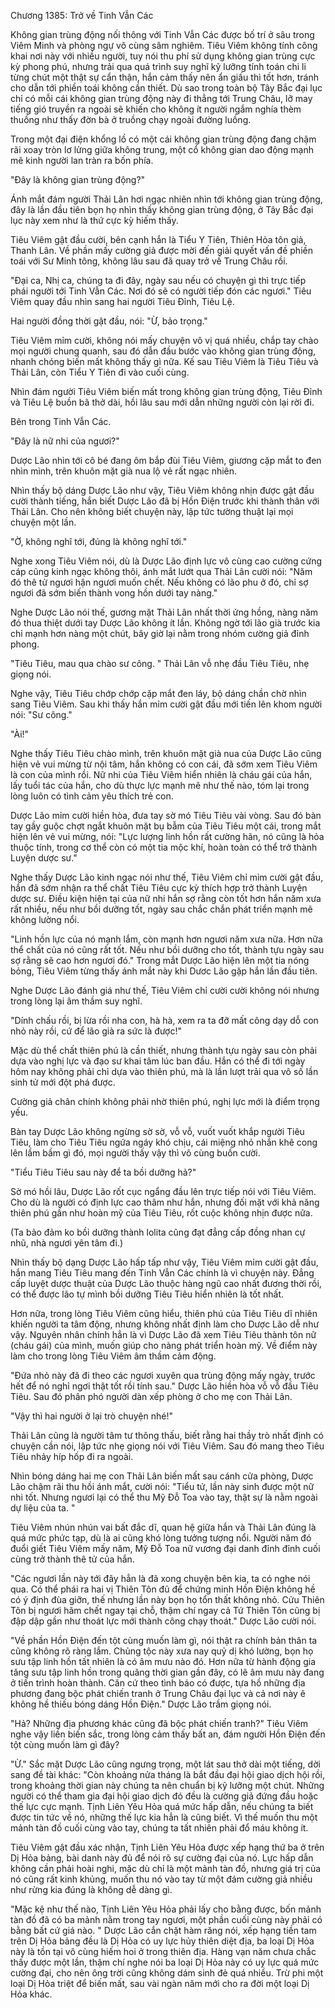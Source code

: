 




Chương 1385: Trở về Tinh Vẫn Các


Không gian trùng động nối thông với Tinh Vẫn Các được bố trí ở sâu trong Viêm Minh và phòng ngự vô cùng sâm nghiêm. Tiêu Viêm không tính công khai nơi này với nhiều người, tuy nói thu phí sử dụng không gian trùng cực kỳ phong phú, nhưng trải qua quá trình suy nghĩ kỹ lưỡng tính toán chi li từng chút một thật sự cẩn thận, hắn cảm thấy nên ẩn giấu thì tốt hơn, tránh cho dẫn tới phiền toái không cần thiết. Dù sao trong toàn bộ Tây Bắc đại lục chỉ có mỗi cái không gian trùng động này đi thẳng tới Trung Châu, lỡ may tiếng gió truyền ra ngoài sẽ khiến cho không ít người ngắm nghía thèm thuồng như thấy đờn bà ở truồng chạy ngoài đường luồng.

Trong một đại điện khổng lồ có một cái không gian trùng động đang chậm rãi xoay tròn lơ lửng giữa không trung, một cổ không gian dao động mạnh mẽ kinh người lan tràn ra bốn phía.

"Đây là không gian trùng động?"

Ánh mắt đám người Thải Lân hơi ngạc nhiên nhìn tới không gian trùng động, đây là lần đầu tiên bọn họ nhìn thấy không gian trùng động, ở Tây Bắc đại lục này xem như là thứ cực kỳ hiếm thấy.

Tiêu Viêm gật đầu cười, bên cạnh hắn là Tiểu Y Tiên, Thiên Hỏa tôn giả, Thanh Lân. Về phần mấy cường giả được mời đến giải quyết vấn đề phiền toái với Sư Minh tông, không lâu sau đã quay trở về Trung Châu rồi.

"Đại ca, Nhị ca, chúng ta đi đây, ngày sau nếu có chuyện gì thì trực tiếp phái người tới Tinh Vẫn Các. Nơi đó sẽ có người tiếp đón các ngươi." Tiêu Viêm quay đầu nhìn sang hai người Tiêu Đỉnh, Tiêu Lệ.

Hai người đồng thời gật đầu, nói: "Ừ, bảo trọng."

Tiêu Viêm mỉm cười, không nói mấy chuyện vô vị quá nhiều, chắp tay chào mọi người chung quanh, sau đó dẫn đầu bước vào không gian trùng động, nhanh chóng biến mất không thấy gì nữa. Kế sau Tiêu Viêm là Tiêu Tiêu và Thải Lân, còn Tiểu Y Tiên đi vào cuối cùng.

Nhìn đám người Tiêu Viêm biến mất trong không gian trùng động, Tiêu Đỉnh và Tiêu Lệ buồn bã thở dài, hồi lâu sau mới dẫn những người còn lại rời đi.

Bên trong Tinh Vẫn Các.

"Đây là nữ nhi của ngươi?"

Dược Lão nhìn tới cô bé đang ôm bắp đùi Tiêu Viêm, giương cặp mắt to đen nhìn mình, trên khuôn mặt già nua lộ vẻ rất ngạc nhiên.

Nhìn thấy bộ dáng Dược Lão như vậy, Tiêu Viêm không nhịn được gật đầu cười thành tiếng, hắn biết Dược Lão đã bị Hồn Điện trước khi thành thân với Thải Lân. Cho nên không biết chuyện này, lập tức tường thuật lại mọi chuyện một lần.

"Ờ, không nghĩ tới, đúng là không nghĩ tới."

Nghe xong Tiêu Viêm nói, dù là Dược Lão định lực vô cùng cao cường cứng cáp cũng kinh ngạc không thôi, ánh mắt lướt qua Thải Lân cười nói: "Năm đó thê tử ngươi hận ngươi muốn chết. Nếu không có lão phu ở đó, chỉ sợ ngươi đã sớm biến thành vong hồn dưới tay nàng."

Nghe Dược Lão nói thế, gương mặt Thải Lân nhất thời ửng hồng, nàng năm đó thua thiệt dưới tay Dược Lão không ít lần. Không ngờ tới lão già trước kia chỉ mạnh hơn nàng một chút, bây giờ lại nằm trong nhóm cường giả đỉnh phong.

"Tiêu Tiêu, mau qua chào sư công. " Thải Lân vỗ nhẹ đầu Tiêu Tiêu, nhẹ giọng nói.

Nghe vậy, Tiêu Tiêu chớp chớp cặp mắt đen láy, bộ dáng chần chờ nhìn sang Tiêu Viêm. Sau khi thấy hắn mỉm cười gật đầu mới tiến lên khom người nói: "Sư công."

"Ài!"

Nghe thấy Tiêu Tiêu chào mình, trên khuôn mặt già nua của Dược Lão cũng hiện vẻ vui mừng từ nội tâm, hắn không có con cái, đã sớm xem Tiêu Viêm là con của mình rồi. Nữ nhi của Tiêu Viêm hiển nhiên là cháu gái của hắn, lấy tuổi tác của hắn, cho dù thực lực mạnh mẽ như thế nào, tóm lại trong lòng luôn có tình cảm yêu thích trẻ con.

Dược Lão mỉm cười hiền hòa, đưa tay sờ mó Tiêu Tiêu vài vòng. Sau đó bàn tay gầy guộc chợt ngắt khuôn mặt bụ bẫm của Tiêu Tiêu một cái, trong mắt hiện lên vẻ vui mừng, nói: "Lực lượng linh hồn rất cường hãn, nó cũng là hỏa thuộc tính, trong cơ thể còn có một tia mộc khí, hoàn toàn có thể trở thành Luyện dược sư."

Nghe thấy Dược Lão kinh ngạc nói như thế, Tiêu Viêm chỉ mỉm cười gật đầu, hắn đã sớm nhận ra thể chất Tiêu Tiêu cực kỳ thích hợp trở thành Luyện dược sư. Điều kiện hiện tại của nữ nhi hắn sợ rằng còn tốt hơn hắn năm xưa rất nhiều, nếu như bồi dưỡng tốt, ngày sau chắc chắn phát triển mạnh mẽ không lường nổi.

"Linh hồn lực của nó mạnh lắm, còn mạnh hơn ngươi năm xưa nữa. Hơn nữa thể chất của nó cũng rất tốt. Nếu như bồi dưỡng cho tốt, thành tựu ngày sau sợ rằng sẽ cao hơn ngươi đó." Trong mắt Dược Lão hiện lên một tia nóng bỏng, Tiêu Viêm từng thấy ánh mắt này khi Dươc Lão gặp hắn lần đầu tiên.

Nghe Dược Lão đánh giá như thế, Tiêu Viêm chỉ cười cười không nói nhưng trong lòng lại âm thầm suy nghĩ.

"Dính chấu rồi, bị lừa rồi nha con, hà hà, xem ra ta đỡ mất công dạy dỗ con nhỏ này rồi, cứ để lão già ra sức là được!"

Mặc dù thể chất thiên phú là cần thiết, nhưng thành tựu ngày sau còn phải dựa vào nghị lực và đạo sư khai tâm lúc ban đầu. Hắn có thể đi tới ngày hôm nay không phải chỉ dựa vào thiên phú, mà là lần lượt trải qua vô số lần sinh tử mới đột phá được.

Cường giả chân chính không phải nhờ thiên phú, nghị lực mới là điểm trọng yếu.

Bàn tay Dược Lão không ngừng sờ sờ, vỗ vỗ, vuốt vuốt khắp người Tiêu Tiêu, làm cho Tiêu Tiêu ngứa ngáy khó chịu, cái miệng nhỏ nhắn khẽ cong lên lầm bầm gì đó, mọi người thấy vậy thì vô cùng buồn cười.

"Tiểu Tiêu Tiêu sau này để ta bồi dưỡng hả?"

Sờ mó hồi lâu, Dược Lão rốt cục ngẩng đầu lên trực tiếp nói với Tiêu Viêm. Cho dù là người có định lực cao thâm như hắn, nhưng đối mặt với khả năng thiên phú gần như hoàn mỹ của Tiêu Tiêu, rốt cuộc không nhịn được nữa.

(Ta bảo đảm ko bồi dưỡng thành lolita cũng đạt đẳng cấp đồng nhan cự nhũ, nhà ngươi yên tâm đi.)

Nhìn thấy bộ dạng Dược Lão hấp tấp như vậy, Tiêu Viêm mỉm cười gật đầu, hắn mang Tiêu Tiêu mang đến Tinh Vẫn Các chính là vì chuyện này. Đẳng cấp luyệt dược thuật của Dược Lão thuộc hàng ngũ cao nhất đương thời rồi, có thể được lão tự mình bồi dưỡng Tiêu Tiêu hiển nhiên là tốt nhất.

Hơn nữa, trong lòng Tiêu Viêm cũng hiểu, thiên phú của Tiêu Tiêu dĩ nhiên khiến người ta tâm động, nhưng không nhất định làm cho Dược Lão dễ như vậy. Nguyên nhân chính hẳn là vì Dược Lão đã xem Tiêu Tiêu thành tôn nữ (cháu gái) của mình, muốn giúp cho nàng phát triển hoàn mỹ. Về điểm này làm cho trong lòng Tiêu Viêm âm thầm cảm động.

"Đứa nhỏ này đã đi theo các ngươi xuyên qua trùng động mấy ngày, trước hết để nó nghỉ ngơi thật tốt rồi tính sau." Dược Lão hiền hòa vỗ vỗ đầu Tiêu Tiêu. Sau đó phân phó người dàn xếp phòng ở cho mẹ con Thải Lân.

"Vậy thì hai người ở lại trò chuyện nhé!"

Thải Lân cũng là người tâm tư thông thấu, biết rằng hai thầy trò nhất định có chuyện cần nói, lập tức nhẹ giọng nói với Tiêu Viêm. Sau đó mang theo Tiêu Tiêu nhảy híp hốp đi ra ngoài.

Nhìn bóng dáng hai mẹ con Thải Lân biến mất sau cánh cửa phòng, Dược Lão chậm rãi thu hồi ánh mắt, cười nói: "Tiểu tử, lần này sinh được một nữ nhi tốt. Nhưng ngươi lại có thể thu Mỹ Đỗ Toa vào tay, thật sự là nằm ngoài dự liệu của ta. "

Tiêu Viêm nhún nhún vai bất đắc dĩ, quan hệ giữa hắn và Thải Lân đúng là quá mức phức tạp, dù là ai cũng khó lòng tưởng tượng nổi. Người năm đó đuổi giết Tiêu Viêm mấy năm, Mỹ Đỗ Toa nữ vương đại danh đỉnh đỉnh cuối cùng trở thành thê tử của hắn.

"Các ngươi lần này tới đây hẳn là đã xong chuyện bên kia, ta có nghe nói qua. Có thể phái ra hai vị Thiên Tôn đủ để chứng minh Hồn Điện không hề có ý định đùa giỡn, thế nhưng lần này bọn họ tổn thất không nhỏ. Cửu Thiên Tôn bị ngươi hãm chết ngay tại chỗ, thậm chí ngay cả Tứ Thiên Tôn cũng bị đập dập gần như thoát lực mới thành công chạy thoát." Dược Lão cười nói.

"Về phần Hồn Điện đến tột cùng muốn làm gì, nói thật ra chính bản thân ta cũng không rõ ràng lắm. Chủng tộc này xưa nay quỷ dị khó lường, bọn họ sưu tập linh hồn tất nhiên là có âm mưu nào đó. Hơn nữa từ hành động gia tăng sưu tập linh hồn trong quãng thời gian gần đây, có lẽ âm mưu này đang ở tiến trình hoàn thành. Căn cứ theo tình báo có được, tựa hồ những địa phương đang bộc phát chiến tranh ở Trung Châu đại lục và cả nơi này ẽ không hề thiếu bóng dáng Hồn Điện." Dược Lão trầm giọng nói.

"Hả? Những địa phương khác cũng đã bộc phát chiến tranh?" Tiêu Viêm nghe vậy liền biến sắc, trong lòng cảm thấy bất an, đám người Hồn Điện đến tột cùng muốn làm gì đây?

"Ừ." Sắc mặt Dược Lão cũng ngưng trọng, một lát sau thở dài một tiếng, dời sang đề tài khác: "Còn khoảng nửa tháng là bắt đầu đại hội giao dịch hội rồi, trong khoảng thời gian này chúng ta nên chuẩn bị kỹ lưỡng một chút. Những người có thể tham gia đại hội giao dịch đó đều là cường giả đứng đầu hoặc thế lực cực mạnh. Tịnh Liên Yêu Hỏa quá mức hấp dẫn, nếu chúng ta biết được tin tức về nó, những thế lực kia hẳn là cũng biết. Vì thế muốn thu một mảnh tàn đồ cuối cùng vào tay, chúng ta tất nhiên phải đổ máu không ít.

Tiêu Viêm gật đầu xác nhận, Tịnh Liên Yêu Hỏa được xếp hạng thứ ba ở trên Dị Hỏa bảng, bài danh này đủ để nói rõ sự cường đại của nó. Lực hấp dẫn không cần phải hoài nghi, mặc dù chỉ là một mảnh tàn đồ, nhưng giá trị của nó cũng rất kinh khủng, muốn thu nó vào tay từ một đám cường giả nhiều như rừng kia đúng là không dễ dàng gì.

"Mặc kệ như thế nào, Tịnh Liên Yêu Hỏa phải lấy cho bằng được, bốn mảnh tàn đồ đã có ba mảnh nằm trong tay ngươi, một phần cuối cùng này phải có bằng bất cứ giá nào. " Dược Lão cắn chặt hàm răng nói, xếp hạng tiền tam trên Dị Hỏa bảng đều là Dị Hỏa có uy lực hủy thiên diệt địa, ba loại Dị Hỏa này là tồn tại vô cùng hiếm hoi ở trong thiên địa. Hàng vạn năm chưa chắc thấy được một lần, thậm chí nghe nói ba loại Dị Hỏa này có uy lực quá mức cường đại, cho nên ông trời cũng không dám sinh đẻ quá nhiều. Trừ phi một loại Dị Hỏa triệt để biến mất, sau vài ngàn năm mới cho ra đời một loại Dị Hỏa khác.




